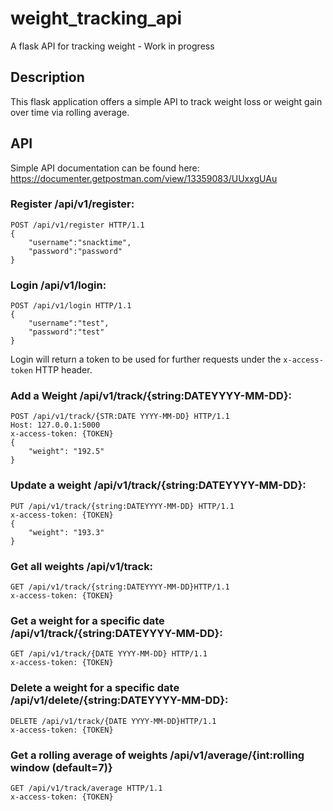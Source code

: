 # weight_tracking_api
A flask API for tracking weight - Work in progress

## Description
This flask application offers a simple API to track weight loss or weight gain over time via  rolling average.

## API
Simple API documentation can be found here: https://documenter.getpostman.com/view/13359083/UUxxgUAu


### Register /api/v1/register:
```
POST /api/v1/register HTTP/1.1
{
    "username":"snacktime",
    "password":"password"
}
```

### Login /api/v1/login:
```
POST /api/v1/login HTTP/1.1
{
    "username":"test",
    "password":"test"
}
```

Login will return a token to be used for further requests under the `x-access-token` HTTP header.

### Add a Weight /api/v1/track/{string:DATEYYYY-MM-DD}: 
```
POST /api/v1/track/{STR:DATE YYYY-MM-DD} HTTP/1.1
Host: 127.0.0.1:5000
x-access-token: {TOKEN}
{
    "weight": "192.5"
}
```

### Update a weight /api/v1/track/{string:DATEYYYY-MM-DD}:
```
PUT /api/v1/track/{string:DATEYYYY-MM-DD} HTTP/1.1
x-access-token: {TOKEN}
{
    "weight": "193.3"
}
```

### Get all weights /api/v1/track: 
```
GET /api/v1/track/{string:DATEYYYY-MM-DD}HTTP/1.1
x-access-token: {TOKEN}
```

### Get a weight for a specific date /api/v1/track/{string:DATEYYYY-MM-DD}: 
```
GET /api/v1/track/{DATE YYYY-MM-DD} HTTP/1.1
x-access-token: {TOKEN}
```

### Delete a weight for a specific date /api/v1/delete/{string:DATEYYYY-MM-DD}:
```
DELETE /api/v1/track/{DATE YYYY-MM-DD}HTTP/1.1
x-access-token: {TOKEN}
```

### Get a rolling average of weights /api/v1/average/{int:rolling window (default=7)}  
```
GET /api/v1/track/average HTTP/1.1
x-access-token: {TOKEN}
```
